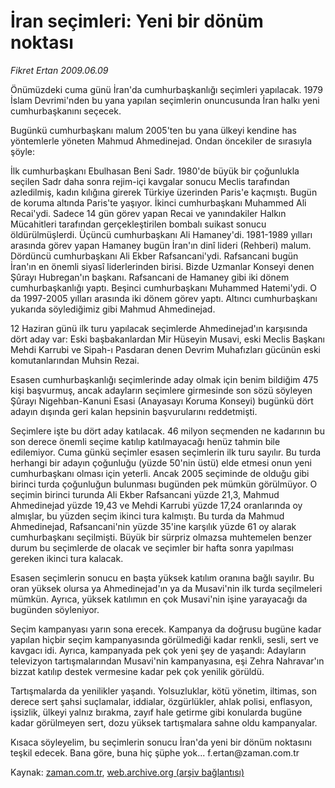 # İran seçimleri: Yeni bir dönüm noktası

*Fikret Ertan 2009.06.09*

<tr><td class="metin" colspan="2" style="padding-top: 20px; padding-left: 5px; padding-right: 10px;">Önümüzdeki cuma günü İran'da cumhurbaşkanlığı seçimleri yapılacak. 1979 İslam Devrimi'nden bu yana yapılan seçimlerin onuncusunda İran halkı yeni cumhurbaşkanını seçecek.</td></tr><tr><td class="metin" colspan="2" style="padding-top: 20px; padding-left: 5px; padding-right: 10px;"><p> Bugünkü cumhurbaşkanı malum 2005'ten bu yana ülkeyi kendine has yöntemlerle yöneten Mahmud Ahmedinejad. Ondan öncekiler de sırasıyla şöyle:
<p> İlk cumhurbaşkanı Ebulhasan Beni Sadr. 1980'de büyük bir çoğunlukla seçilen Sadr daha sonra rejim-içi kavgalar sonucu Meclis tarafından azledilmiş, kadın kılığına girerek Türkiye üzerinden Paris'e kaçmıştı. Bugün de koruma altında Paris'te yaşıyor. İkinci cumhurbaşkanı Muhammed Ali Recai'ydi. Sadece 14 gün görev yapan Recai ve yanındakiler Halkın Mücahitleri tarafından gerçekleştirilen bombalı suikast sonucu öldürülmüşlerdi. Üçüncü cumhurbaşkanı Ali Hamaney'di. 1981-1989 yılları arasında görev yapan Hamaney bugün İran'ın dinî lideri (Rehberi) malum. Dördüncü cumhurbaşkanı Ali Ekber Rafsancani'ydi. Rafsancani bugün İran'ın en önemli siyasî liderlerinden birisi. Bizde Uzmanlar Konseyi denen Şûrayı Hubregan'ın başkanı. Rafsancani de Hamaney gibi iki dönem cumhurbaşkanlığı yaptı. Beşinci cumhurbaşkanı Muhammed Hatemi'ydi. O da 1997-2005 yılları arasında iki dönem görev yaptı. Altıncı cumhurbaşkanı yukarıda söylediğimiz gibi Mahmud Ahmedinejad.
<p> 12 Haziran günü ilk turu yapılacak seçimlerde Ahmedinejad'ın karşısında dört aday var: Eski başbakanlardan Mir Hüseyin Musavi, eski Meclis Başkanı Mehdi Karrubi ve Sipah-ı Pasdaran denen Devrim Muhafızları gücünün eski komutanlarından Muhsin Rezai.
<p> Esasen cumhurbaşkanlığı seçimlerinde aday olmak için benim bildiğim 475 kişi başvurmuş, ancak adayların seçimlere girmesinde son sözü söyleyen Şûrayı Nigehban-Kanuni Esasi (Anayasayı Koruma Konseyi) bugünkü dört adayın dışında geri kalan hepsinin başvurularını reddetmişti.
<p> Seçimlere işte bu dört aday katılacak. 46 milyon seçmenden ne kadarının bu son derece önemli seçime katılıp katılmayacağı henüz tahmin bile edilemiyor. Cuma günkü seçimler esasen seçimlerin ilk turu sayılır. Bu turda herhangi bir adayın çoğunluğu (yüzde 50'nin üstü) elde etmesi onun yeni cumhurbaşkanı olması için yeterli. Ancak 2005 seçiminde de olduğu gibi birinci turda çoğunluğun bulunması bugünden pek mümkün görülmüyor. O seçimin birinci turunda Ali Ekber Rafsancani yüzde 21,3, Mahmud Ahmedinejad yüzde 19,43 ve Mehdi Karrubi yüzde 17,24 oranlarında oy almışlar, bu yüzden seçim ikinci tura kalmıştı. Bu turda da Mahmud Ahmedinejad, Rafsancani'nin yüzde 35'ine karşılık yüzde 61 oy alarak cumhurbaşkanı seçilmişti. Büyük bir sürpriz olmazsa muhtemelen benzer durum bu seçimlerde de olacak ve seçimler bir hafta sonra yapılması gereken ikinci tura kalacak.
<p> Esasen seçimlerin sonucu en başta yüksek katılım oranına bağlı sayılır. Bu oran yüksek olursa ya Ahmedinejad'ın ya da Musavi'nin ilk turda seçilmeleri mümkün. Ayrıca, yüksek katılımın en çok Musavi'nin işine yarayacağı da bugünden söyleniyor.
<p> Seçim kampanyası yarın sona erecek. Kampanya da doğrusu bugüne kadar yapılan hiçbir seçim kampanyasında görülmediği kadar renkli, sesli, sert ve kavgacı idi. Ayrıca, kampanyada pek çok yeni şey de yaşandı: Adayların televizyon tartışmalarından Musavi'nin kampanyasına, eşi Zehra Nahravar'ın bizzat katılıp destek vermesine kadar pek çok yenilik görüldü.
<p> Tartışmalarda da yenilikler yaşandı. Yolsuzluklar, kötü yönetim, iltimas, son derece sert şahsi suçlamalar, iddialar, özgürlükler, ahlak polisi, enflasyon, işsizlik, ülkeyi yalnız bırakma, zayıf hale getirme gibi konularda bugüne kadar görülmeyen sert, dozu yüksek tartışmalara sahne oldu kampanyalar.
<p> Kısaca söyleyelim, bu seçimlerin sonucu İran'da yeni bir dönüm noktasını teşkil edecek. Bana göre, buna hiç şüphe yok... f.ertan@zaman.com.tr <br/></p></p></p></p></p></p></p></p></p></td></tr>

Kaynak: [zaman.com.tr](http://zaman.com.tr/yazar.do?yazino=856902), [web.archive.org (arşiv bağlantısı)](http://web.archive.org/web/20090627061043/http://www.zaman.com.tr:80/yazar.do?yazino=856902)
